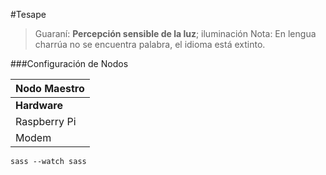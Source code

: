 #Tesape

> Guaraní: **Percepción sensible de la luz**; iluminación
> Nota: En lengua charrúa no se encuentra palabra, el idioma está extinto.

###Configuración de Nodos

| Nodo Maestro                 | 
| -----------------------------|
| **Hardware**  | **Software** |
| Raspberry Pi  |              |
| Modem         |              |


```
sass --watch sass
```